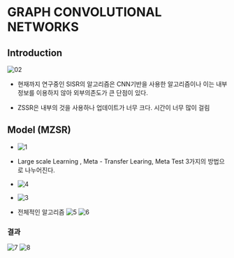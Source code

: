 # GRAPH CONVOLUTIONAL NETWORKS

## Introduction
![02](https://user-images.githubusercontent.com/69898343/158175577-6b092a06-2b30-4b0c-b26f-7fa473fb3979.png)
- 현재까지 연구중인 SISR의 알고리즘은 CNN기반을 사용한 알고리즘이나 이는 내부 정보를 이용하지 않아 외부의존도가 큰 단점이 있다.

- ZSSR은 내부의 것을 사용하나 업데이트가 너무 크다. 시간이 너무 많이 걸림 




## Model (MZSR)
- ![1](https://user-images.githubusercontent.com/69898343/158174901-ac307337-3626-469f-8354-ba531352e9b4.png)
- Large scale Learning , Meta - Transfer Learing, Meta Test 3가지의 방법으로 나누어진다.

- ![4](https://user-images.githubusercontent.com/69898343/158171348-b340fdda-cace-4bf7-96cd-3cb3d95bba7d.png)

- ![3](https://user-images.githubusercontent.com/69898343/158168747-b9629673-228d-4749-a861-53ca011056af.png)

- 전체적인 알고리즘
![5](https://user-images.githubusercontent.com/69898343/158173547-538152a4-e82a-4735-9437-3f548e751315.png)
![6](https://user-images.githubusercontent.com/69898343/158173926-cdfeb416-c1d9-4511-a6cf-32b8909ab662.png)




### 결과
![7](https://user-images.githubusercontent.com/69898343/158174231-04d819e0-327a-4213-b793-8ecabfb28003.png)
![8](https://user-images.githubusercontent.com/69898343/158174641-4c1f2ee4-f499-4afc-9d2b-39451ec0b57c.png)

